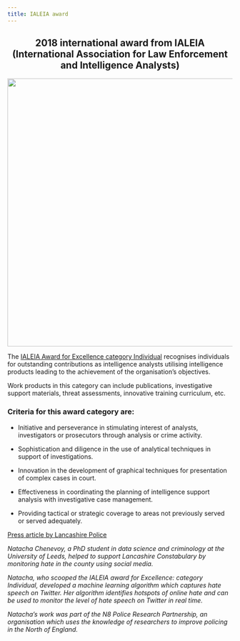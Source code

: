 ```yaml
---
title: IALEIA award
---
```




<h2 align="center">
  2018 international award from IALEIA <br> (International Association for Law Enforcement and Intelligence Analysts)
</h2>

<p align="center">
  <img src="award-winners-ialeia.jpg" height="600">
</p>



The [IALEIA Award for Excellence category Individual](https://www.ialeia.org/awards.php) recognises individuals for outstanding contributions as intelligence analysts utilising intelligence products leading to the achievement of the organisation’s objectives.

Work products in this category can include publications, investigative support materials, threat assessments, innovative training curriculum, etc.

### Criteria for this award category are:
* Initiative and perseverance in stimulating interest of analysts, investigators or prosecutors through analysis or crime activity.

* Sophistication and diligence in the use of analytical techniques in support of investigations.

* Innovation in the development of graphical techniques for presentation of complex cases in court.

* Effectiveness in coordinating the planning of intelligence support analysis with investigative case management.

* Providing tactical or strategic coverage to areas not previously served or served adequately.




[Press article by Lancashire Police](https://ormskirk.qlocal.co.uk/ormskirk/news_photo/International_success_for_talented_Police_trio-55030297.htm)

*Natacha Chenevoy, a PhD student in data science and criminology at the University of Leeds, helped to support Lancashire Constabulary by monitoring hate in the county using social media.*

*Natacha, who scooped the IALEIA award for Excellence: category Individual, developed a machine learning algorithm which captures hate speech on Twitter. Her algorithm identifies hotspots of online hate and can be used to monitor the level of hate speech on Twitter in real time.*

*Natacha’s work was part of the N8 Police Research Partnership, an organisation which uses the knowledge of researchers to improve policing in the North of England.*
